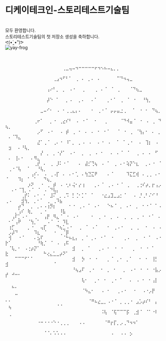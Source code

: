 # 디케이테크인-스토리테스트기술팀
<br>모두 환영합니다.
<br>스토리테스트기술팀의 첫 저장소 생성을 축하합니다. 
<br>ᕙ(•̀‸•́‶)ᕗ
<br>![yay-frog](https://github.com/dkt-stt/playwright/assets/131955574/9b8b8f68-3f43-4909-90e0-ed35754152cc)       

⠀⠀⠀⠀⠀⠀⠀⠀⠀⠀⠀⠀⠀⠀⠀⠀⠀⠀⠀⠀⠀⠀⠀⠀⠀⠀⠀⠀⠀⠀⠀⠀⠀⠀⠀⠀⠀⠀⠀⠀⠀⠀⠀⠀⠀⠀⠀⠀⠀⠀⠀⠀⠀⠀⠀⠀⠀⠀⠀⠀⠀⠀⠀⠀⠀⠀⠀
⠀⠀⠀⠀⠀⠀  ⠀⠀⠀⠀⠀⠀⠀⠀⠀⠀⠀⠀⠀⠀⠀⠀⠀⠀⢀⣀⢤⠤⠲⠒⠒⠒⠒⠒⠖⠲⠢⠦⠤⣄⡀⡀⠀⠀⠀⠀⠀⠀⠀⠀⠀⠀⠀⠀⠀⠀⠀⠀⠀⠀⠀⠀⠀⠀⠀⠀⠀
⠀⠀⠀⠀⠀⠀ ⠀⠀⠀⠀⠀⠀⠀⠀⠀⠀⠀⠀⠀⠀⠀⢀⣠⠲⠋⠃⠁⠀⢀⠀⠄⠀⡀⠄⠀⠄⠀⠀⠀⠀⠀⠉⠙⠲⢤⣀⠀⠀⠀⠀⠀⠀⠀⠀⠀⠀⠀⠀⠀⠀⠀⠀⠀⠀⠀⠀⠀⠀
⠀⠀⠀⠀⠀  ⠀⠀⠀⠀⠀⠀⠀⠀⠀⠀⠀⠀⠀⢠⠔⠃⡀⠀⡀⠀⠠⠐⠀⠀⢀⠀⠀⠀⢀⠀⠄⠈⠀⠈⠀⢀⠀⠀⠀⠈⠙⢦⣀⠀⠀⠀⠀⠀⠀⠀⠀⠀⠀⠀⠀⠀⠀⠀⠀⠀⠀⠀
⠀⠀⠀⠀  ⠀⠀⠀⠀⠀⠀⠀⠀⠀⠀⠀⠀⠀⡼⠑⠀⠁⠀⠀⡀⠠⠀⠀⡀⠄⠀⠀⠄⠁⠀⠀⠀⡀⠂⠁⠀⢀⠀⠈⠀⠐⠀⠀⠘⢳⡀⠀⠀⠀⠀⠀⠀⠀⠀⠀⠀⠀⠀⠀⠀⠀⠀⠀
⠀⠀⠀⠀ ⠀⠀⠀⠀⠀⠀⠀⠀⠀⠀⠀⣀⠤⠊⠂⠀⠠⠀⠂⢀⢀⣄⡄⠄⠀⠀⠀⠂⠀⢀⠐⠈⠀⡤⡤⣤⣐⢀⠀⠀⠁⠀⠐⠀⠂⠀⠙⢦⡀⠀⠀⠀⠀⠀⠀⠀⠀⠀⠀⠀⠀⠀⠀⠀
⠀⠀   ⠀⠀⠀⠀⠀⠀⠀⠀⠀⢀⠖⠁⠀⠀⡀⠐⠀⢀⣔⠎⠃⠀⠠⠀⠐⠈⠀⠀⠂⠀⠀⢀⠀⠀⠀⠀⠈⠙⠺⣤⠈⠀⠐⠀⠠⠀⢀⠀⠙⢦⡀⠀⠀⠀⠀⠀⠀⠀⠀⠀⠀⠀⠀⠀
⠀  ⠀⠀⠀⠀⠀⠀⠀⠀⠀⠀⡠⠋⠀⠠⠐⠀⠀⠠⠀⡾⠀⢀⠀⠂⠀⠄⠀⠄⠀⠂⠀⠂⠁⠀⠀⠈⠀⠐⠀⢀⠀⠈⢳⡄⠂⠀⠄⠀⡀⠀⠄⠈⠹⣄⠀⠀⠀⠀⠀⠀⠀⠀⠀⠀⠀⠀
  ⠀⠀⠀⠀⠀⠀⠀⠀⠀⠀⣜⠁⢀⠈⠀⢀⠄⠐⠀⠸⠁⡀⠀⡀⠠⠀⠠⠀⠀⠄⠐⠀⠠⠀⠀⠁⠀⠁⢀⠐⠀⠀⠄⠀⢹⡆⠀⠠⠀⠀⣲⠀⠀⠄⠘⢧⡀⠀⠀⠀⠀⠀⠀⠀⠀⠀⠀
⠀⠀⠀⠀⠀⠀⠀⠀⠀⠀⠀⡜⠀⡀⠀⡀⠐⡜⠁⠀⠠⠐⠀⠀⡀⠀⢀⠀⠠⠀⠂⠀⠀⠄⠀⠄⠈⠀⠈⠀⠀⢀⠀⠄⠀⠄⠀⠋⠀⠀⠄⠀⢸⠄⠂⠀⠀⠄⠻⣄⠀⠀⠀⠀⠀⠀⠀⠀⠀
⠀⠀⠀⠀⠀⠀⠀⠀⠀⢀⡞⠀⠄⠀⢀⠀⡸⠅⠐⠈⠀⠀⠀⠄⠀⣼⡊⢙⢦⠀⠠⠀⠁⠀⢀⠀⠄⠂⢵⡝⠑⣆⠀⠀⡀⠄⠐⠀⠈⠀⢀⠐⠈⢧⠀⠀⠁⠀⠀⠘⢧⡀⠀⠀⠀⠀⠀⠀⠀
⠀⠀⠀⠀⠀⠀⠀⠀⢠⠎⠄⠀⠠⠀⢀⠠⡏⠀⠄⠀⠄⠂⢁⠀⠄⢳⣙⣍⠟⠀⠀⠀⠄⠈⠀⠀⠀⠀⠹⣍⣋⢾⠀⠄⢀⢀⠀⠄⠂⠈⠀⠀⠀⠹⡆⠀⠁⠀⠁⠀⠀⠙⢦⡀⠀⠀⠀⠀⠀
⠀⠀⠀⠀⠀⠀⠀⡰⠝⠀⠀⠐⠀⢀⠀⡾⠀⠠⠀⢂⠆⢬⠂⡔⢰⠀⠀⠀⡀⠄⠈⠀⢀⠠⠀⠂⠈⠀⢀⠀⠀⢀⢐⠎⡴⡀⡖⢠⡠⠀⠀⠄⠂⠈⢹⡀⠠⠈⠀⠈⠀⠠⠀⠙⢧⡄⠀⠀⠀
⠀⠀⠀⠀⠀⢀⡞⠅⠀⠄⠂⠀⠂⠀⣸⠍⠀⡀⢀⠩⠀⡃⢈⠂⡁⠁⠀⠁⠀⠀⠐⣔⣠⣹⣀⣠⡂⠈⠀⠀⠠⠀⡘⢀⠃⠌⠊⠘⠀⢀⠠⠀⠀⠀⣺⢳⡀⠀⡀⠂⠁⠀⢀⠀⢀⠹⣦⠀⠀
⠀⠀⠀⠀⡴⠙⠀⠀⡀⠀⡀⠄⠠⢰⡻⡆⠀⠀⠀⠀⠂⠐⠀⢀⠠⠀⠁⠀⠄⠂⠀⠀⠑⠦⠈⠀⡀⠀⠄⠂⠀⡀⠀⠂⠐⠈⠀⠁⠠⠀⠀⠀⡀⢡⠎⠀⢷⡀⠀⠀⡀⠐⠀⠀⠀⠀⠸⣧⠀
⠀⠀⢠⠏⡁⠠⠐⠀⠀⢀⠀⠀⢠⡟⠀⠻⣄⠈⠀⠐⠀⠠⠐⠀⠀⠀⠀⠂⠀⢀⠀⠂⠀⡀⠀⠄⠀⢀⠀⢀⠀⢀⠀⠂⠀⠂⠁⠀⠄⠀⠂⠁⢠⠟⠀⠀⠈⢳⡀⠁⠀⠀⠠⠈⠀⠐⠀⠹⣇
⠀⢰⡋⠀⠀⠀⠀⡀⠐⠀⠀⢤⡏⠀⠀⠀⠙⢦⣁⠠⠐⠀⠀⢀⠀⠈⠀⠠⠈⠀⠀⠀⠂⠀⢀⠠⠐⠀⠀⢀⠀⢀⠀⠀⠂⠀⠠⠀⠠⠀⡠⡼⠙⠀⠀⠀⠀⠀⠹⣆⠀⠈⠀⠀⠐⠀⢀⠈⡿
⠀⢺⠀⠀⠐⠈⠀⠀⠀⠄⣢⠏⠀⠀⠀⠀⠀⠀⠈⠓⠦⣆⡄⠀⡀⠈⠀⡀⠄⠀⠂⠁⠀⠐⠀⠀⠀⢀⠠⠀⠀⡀⠀⠐⠀⠁⠀⠠⠐⡗⠁⠀⠀⠀⠀⠀⠀⠀⠀⠘⢷⡈⠀⠈⠀⠠⠀⢠⠯
⠀⠈⢧⡀⠂⠀⠠⢐⡴⡝⠁⠀⠀⠀⠀⠀⠀⠀⠀⠀⠀⣺⠀⠀⡀⠀⠁⠀⠀⢀⠠⠀⠂⠀⠐⠀⠐⠀⠀⠀⡀⠀⠐⠀⠐⠀⠁⠀⠀⣗⠀⠀⠀⠀⠀⠀⠀⠀⠀⠀⠀⠓⢔⣄⣁⣀⡴⠝⠁
⠀⠀⠀⠉⠉⠉⠋⠁⠁⠀⠀⠀⠀⠀⠀⠀⠀⠀⠀⠀⠀⣺⠀⠀⡳⠀⠐⠀⠐⠀⠀⠀⡀⠈⠀⡀⠂⠀⡀⠁⠀⠀⠂⠀⠂⠀⢸⡃⠀⣺⠀⠀⠀⠀⠀⠀⠀⠀⠀⠀⠀⠀⠀⠀⠈⠀⠀⠀⠀
⠀⠀⠀⠀⠀⠀⠀⠀⠀⠀⠀⠀⠀⠀⠀⠀⠀⠀⠀⠀⠀⠘⢦⣠⠏⠀⢀⠐⠀⠀⠂⠀⡀⠀⠂⠀⠀⡀⠀⠠⠐⠀⠐⠀⠐⠀⠐⣧⡠⡞⠀⠚⠒⠂⠀⠀⠀⠀⠀⠀⠀⠀⠀⠀⠀⠀⠀⠀⠀
⠀⠀⠀⠀⠀⠀⠀⠀⠀⠀⠀⠀⠀⠀⠀⠀⠀⠀⠀⠀⠀⠀⠀⠀⢧⠂⠀⠀⡀⠂⠀⠂⠀⢀⠐⠀⠁⠀⠀⠄⠀⠠⠀⠂⠀⠂⢠⡇⠀⠀⠀⣄⡀⠀⠀⠀⠀⠀⠀⠀⠀⠀⠀⠀⠀⠀⠀⠀⠀
⠀⠀⠀⠀⠀⠀⠀⠀⠀⠀⠀⠀⠀⠀⠀⠀⠀⠀⠀⠀⠀⠀⠀⠀⠈⠳⣄⠂⠀⠀⠠⠀⠂⠀⠀⢀⠠⠐⠀⠀⠐⠀⠀⠠⠐⡠⡟⠀⠀⠀⠀⠀⠉⠀⠀⠀⠀⠀⠀⠀⠀⠀⠀⠀⠀⠀⠀⠀⠀
⠂⠂⠀⠀⠀⠀⠀⠀⠀⠀⠀⠀⠀⠀⠀⠀⠀⠀⠀⠀⠀⠀⠀⠀⠀⠀⠈⠛⠦⣔⣀⡀⠠⠐⠈⠀⡀⢀⢀⠐⠀⣠⡡⡴⠎⠃⠀⡄⠀⠀⢦⠀⠀⠀⠀⠀⠀⠀⠀⠀⠀⠀⠀⠀⠀⠈⠈⠀⠀
⠀⠀⠀⠀⠀⠀⠀⠀⠀⠀⠀⠀⠀⠀⠀⠀⠀⠀⠀⠀⠀⠀⠀⠀⠀⠀⠀⠀⠀⠀⠨⢧⠀⠈⢯⠉⠉⠉⡯⠀⢀⣺⠈⠀⠈⠁⠐⠇⠀⠀⠈⠀⠀⠀⠀⠀⠀⠀⠀⠀⠀⠀⠀⠀⠀⠀⠀⠀⠀
⠀⠀⠀⠀⠀⠀⠀⠀⠀⠀⠐⠒⠐⠐⠐⠑⠐⢀⢀⢀⠀⠀⠀⠠⠠⠀⠀⠀⠀⠀⠀⠈⠛⡖⡏⡀⡠⢀⠙⠲⠲⠁⠀⠀⠀⠀⠀⠀⠀⠀⠀⠀⠀⠀⠀⠀⠀⠀⠀⠀⠀⠀⠀⠀⠀⠀⠀⠀⠀
⠀⠀⠀⠀⠀⠀⠀⠀⠀⠀⠀⠀⠈⠈⠄⠡⠡⠠⠠⠀⠀⠀⠀⠀⠀⠀⠀⠀⠀⠀⠀⠀⠀⠠⠀⠀⠠⠠⠀⡢⠀⠀⠀⠀⠀⠀⠀⠀⠀⠀⠀⠀⠀⠀⠀⠀⠀⠀⠀⠀⠀⠀⠀⠀⠀⠀⠀⠀⠀
